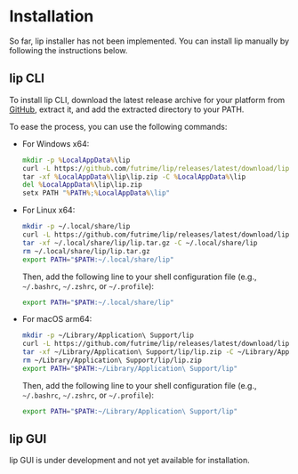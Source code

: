 # Installation

So far, lip installer has not been implemented. You can install lip manually by following the instructions below.

## lip CLI

To install lip CLI, download the latest release archive for your platform from [GitHub](https://github.com/futrime/lip/releases/latest), extract it, and add the extracted directory to your PATH.

To ease the process, you can use the following commands:

- For Windows x64:
  
    ```cmd
    mkdir -p %LocalAppData%\lip
    curl -L https://github.com/futrime/lip/releases/latest/download/lip-win-x64.zip -o %LocalAppData%\lip\lip.zip
    tar -xf %LocalAppData%\lip\lip.zip -C %LocalAppData%\lip
    del %LocalAppData%\lip\lip.zip
    setx PATH "%PATH%;%LocalAppData%\lip"
    ```

- For Linux x64:
  
    ```bash
    mkdir -p ~/.local/share/lip
    curl -L https://github.com/futrime/lip/releases/latest/download/lip-linux-x64.tar.gz -o ~/.local/share/lip/lip.tar.gz
    tar -xf ~/.local/share/lip/lip.tar.gz -C ~/.local/share/lip
    rm ~/.local/share/lip/lip.tar.gz
    export PATH="$PATH:~/.local/share/lip"
    ```

    Then, add the following line to your shell configuration file (e.g., `~/.bashrc`, `~/.zshrc`, or `~/.profile`):

    ```bash
    export PATH="$PATH:~/.local/share/lip"
    ```

- For macOS arm64:
  
    ```bash
    mkdir -p ~/Library/Application\ Support/lip
    curl -L https://github.com/futrime/lip/releases/latest/download/lip-osx-arm64.zip -o ~/Library/Application\ Support/lip/lip.zip
    tar -xf ~/Library/Application\ Support/lip/lip.zip -C ~/Library/Application\ Support/lip
    rm ~/Library/Application\ Support/lip/lip.zip
    export PATH="$PATH:~/Library/Application\ Support/lip"
    ```

    Then, add the following line to your shell configuration file (e.g., `~/.bashrc`, `~/.zshrc`, or `~/.profile`):

    ```bash
    export PATH="$PATH:~/Library/Application\ Support/lip"
    ```

## lip GUI

lip GUI is under development and not yet available for installation.
